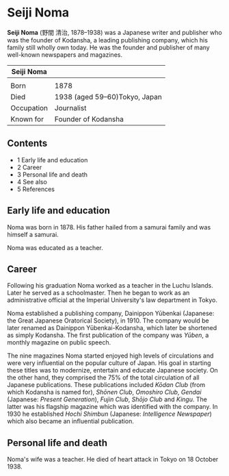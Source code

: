 # Seiji Noma

**Seiji Noma** (野間 清治, 1878–1938\) was a Japanese writer and publisher who was the founder of Kodansha, a leading publishing company, which his family still wholly own today. He was the founder and publisher of many well-known newspapers and magazines.

| Seiji Noma | |
| --- | --- |
|  | |
| Born | 1878 |
| Died | 1938 (aged 59–60\)Tokyo, Japan |
| Occupation | Journalist |
| Known for | Founder of Kodansha |

Contents
--------

* 1 Early life and education
* 2 Career
* 3 Personal life and death
* 4 See also
* 5 References

Early life and education
------------------------

Noma was born in 1878\. His father hailed from a samurai family and was himself a samurai.

Noma was educated as a teacher.

Career
------

Following his graduation Noma worked as a teacher in the Luchu Islands. Later he served as a schoolmaster. Then he began to work as an administrative official at the Imperial University's law department in Tokyo.

Noma established a publishing company, Dainippon Yūbenkai (Japanese: the Great Japanese Oratorical Society), in 1910\. The company would be later renamed as Dainippon Yūbenkai-Kodansha, which later be shortened as simply Kodansha. The first publication of the company was *Yūben*, a monthly magazine on public speech.

The nine magazines Noma started enjoyed high levels of circulations and were very influential on the popular culture of Japan. His goal in starting these titles was to modernize, entertain and educate Japanese society. On the other hand, they comprised the 75% of the total circulation of all Japanese publications. These publications included *Kōdan Club* (from which Kodansha is named for), *Shōnen Club*, *Omoshiro Club*, *Gendai* (Japanese: *Present Generation*), *Fujin Club*, *Shōjo Club* and *Kingu*. The latter was his flagship magazine which was identified with the company. In 1930 he established *Hochi Shimbun* (Japanese: *Intelligence Newspaper*) which also became an influential publication.

Personal life and death
-----------------------

Noma's wife was a teacher. He died of heart attack in Tokyo on 18 October 1938\.
